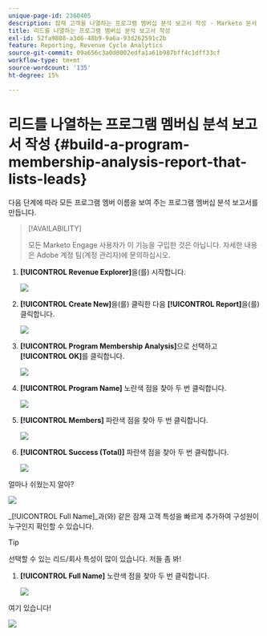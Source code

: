```yaml
---
unique-page-id: 2360405
description: 잠재 고객을 나열하는 프로그램 멤버십 분석 보고서 작성 - Marketo 문서 - 제품 설명서
title: 리드를 나열하는 프로그램 멤버십 분석 보고서 작성
exl-id: 52fa9808-a3d6-48b9-9a6a-93d262591c2b
feature: Reporting, Revenue Cycle Analytics
source-git-commit: 09a656c3a0d0002edfa1a61b987bff4c1dff33cf
workflow-type: tm+mt
source-wordcount: '135'
ht-degree: 15%

---
```


# 리드를 나열하는 프로그램 멤버십 분석 보고서 작성 {#build-a-program-membership-analysis-report-that-lists-leads}

다음 단계에 따라 모든 프로그램 멤버 이름을 보여 주는 프로그램 멤버십 분석 보고서를 만듭니다.

>[!AVAILABILITY]
>
>모든 Marketo Engage 사용자가 이 기능을 구입한 것은 아닙니다. 자세한 내용은 Adobe 계정 팀(계정 관리자)에 문의하십시오.

1. **[!UICONTROL Revenue Explorer]**&#x200B;을(를) 시작합니다.

   ![](assets/one.png)

1. **[!UICONTROL Create New]**&#x200B;을(를) 클릭한 다음 **[!UICONTROL Report]**&#x200B;을(를) 클릭합니다.

   ![](assets/two.png)

1. **[!UICONTROL Program Membership Analysis]**&#x200B;으로 선택하고 **[!UICONTROL OK]**&#x200B;를 클릭합니다.

   ![](assets/three.png)

1. **[!UICONTROL Program Name]** 노란색 점을 찾아 두 번 클릭합니다.

   ![](assets/four.png)

1. **[!UICONTROL Members]** 파란색 점을 찾아 두 번 클릭합니다.

   ![](assets/five.png)

1. **[!UICONTROL Success (Total)]** 파란색 점을 찾아 두 번 클릭합니다.

   ![](assets/six.png)

얼마나 쉬웠는지 알아?

![](assets/seven.png)

_[!UICONTROL Full Name]_과(와) 같은 잠재 고객 특성을 빠르게 추가하여 구성원이 누구인지 확인할 수 있습니다.

>[!TIP]
>
>선택할 수 있는 리드/회사 특성이 많이 있습니다. 저들 좀 봐!

1. **[!UICONTROL Full Name]** 노란색 점을 찾아 두 번 클릭합니다.

   ![](assets/eight.png)

여기 있습니다!

![](assets/nine.png)
